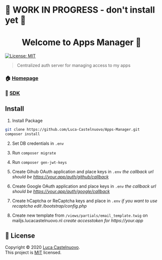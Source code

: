 # 🚧 WORK IN PROGRESS - don't install yet 🚧

<h1 align="center">Welcome to Apps Manager 👋</h1>
<p>
  <a href="https://github.com/Luca-Castelnuovo/Auth/blob/master/LICENSE" target="_blank">
    <img alt="License: MIT" src="https://img.shields.io/badge/License-MIT-yellow.svg" />
  </a>
</p>

> Centralized auth server for managing access to my apps

### 🏠 [Homepage](https://apps.lucacastelnuovo.nl)

### 💾 [SDK](https://apps.lucacastelnuovo.nl/sdk)

## Install

1. Install Package

```sh
git clone https://github.com/Luca-Castelnuovo/Apps-Manager.git
composer install
```

2. Set DB credentials in `.env`

3. Run `composer migrate`

4. Run `composer gen-jwt-keys`

5. Create Gihub OAuth application and place keys in `.env`
   _the callback url should be https://your.app/auth/github/callback_

6. Create Google OAuth application and place keys in `.env`
   _the callback url should be https://your.app/auth/google/callback_

7. Create hCaptcha or ReCaptcha keys and place in `.env`
   _if you want to use recaptcha edit /bootstrap/config.php_

8. Create new template from `/views/partials/email_template.twig` on mailjs.lucacastelnuovo.nl
   _create accesstoken for https://your.app_

## 📝 License

Copyright © 2020 [Luca Castelnuovo](https://github.com/Luca-Castelnuovo).<br />
This project is [MIT](https://github.com/Luca-Castelnuovo/Auth/blob/master/LICENSE) licensed.
